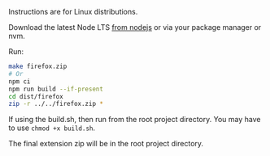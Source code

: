 Instructions are for Linux distributions.

Download the latest Node LTS [from nodejs](https://nodejs.org/en/download) or via your package manager or nvm.

Run:

```bash
make firefox.zip
# Or
npm ci
npm run build --if-present
cd dist/firefox
zip -r ../../firefox.zip *
```

If using the build.sh, then run from the root project directory. You may have to use `chmod +x build.sh`.

The final extension zip will be in the root project directory.

